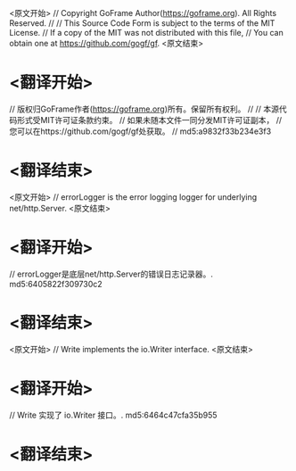 
<原文开始>
// Copyright GoFrame Author(https://goframe.org). All Rights Reserved.
//
// This Source Code Form is subject to the terms of the MIT License.
// If a copy of the MIT was not distributed with this file,
// You can obtain one at https://github.com/gogf/gf.
<原文结束>

# <翻译开始>
// 版权归GoFrame作者(https://goframe.org)所有。保留所有权利。
//
// 本源代码形式受MIT许可证条款约束。
// 如果未随本文件一同分发MIT许可证副本，
// 您可以在https://github.com/gogf/gf处获取。
// md5:a9832f33b234e3f3
# <翻译结束>


<原文开始>
// errorLogger is the error logging logger for underlying net/http.Server.
<原文结束>

# <翻译开始>
// errorLogger是底层net/http.Server的错误日志记录器。. md5:6405822f309730c2
# <翻译结束>


<原文开始>
// Write implements the io.Writer interface.
<原文结束>

# <翻译开始>
// Write 实现了 io.Writer 接口。. md5:6464c47cfa35b955
# <翻译结束>


